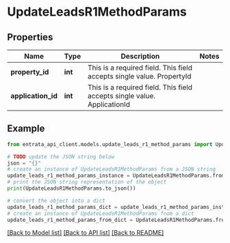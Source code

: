# UpdateLeadsR1MethodParams


## Properties

Name | Type | Description | Notes
------------ | ------------- | ------------- | -------------
**property_id** | **int** | This is a required field. This field accepts single value. PropertyId | 
**application_id** | **int** | This is a required field. This field accepts single value. ApplicationId | 

## Example

```python
from entrata_api_client.models.update_leads_r1_method_params import UpdateLeadsR1MethodParams

# TODO update the JSON string below
json = "{}"
# create an instance of UpdateLeadsR1MethodParams from a JSON string
update_leads_r1_method_params_instance = UpdateLeadsR1MethodParams.from_json(json)
# print the JSON string representation of the object
print(UpdateLeadsR1MethodParams.to_json())

# convert the object into a dict
update_leads_r1_method_params_dict = update_leads_r1_method_params_instance.to_dict()
# create an instance of UpdateLeadsR1MethodParams from a dict
update_leads_r1_method_params_from_dict = UpdateLeadsR1MethodParams.from_dict(update_leads_r1_method_params_dict)
```
[[Back to Model list]](../README.md#documentation-for-models) [[Back to API list]](../README.md#documentation-for-api-endpoints) [[Back to README]](../README.md)


